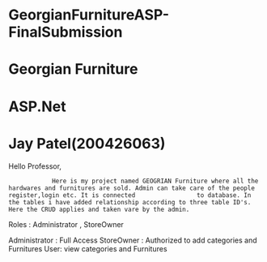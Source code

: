 # GeorgianFurnitureASP-FinalSubmission

# Georgian Furniture
# ASP.Net
# Jay Patel(200426063)


Hello Professor,
                
                Here is my project named GEOGRIAN Furniture where all the hardwares and furnitures are sold. Admin can take care of the people register,login etc. It is connected                 to database. In the tables i have added relationship according to three table ID's. Here the CRUD applies and taken vare by the admin.
                
Roles : Administrator , StoreOwner

Administrator : Full Access
StoreOwner : Authorized to add categories and Furnitures
User: view categories and Furnitures                
 
